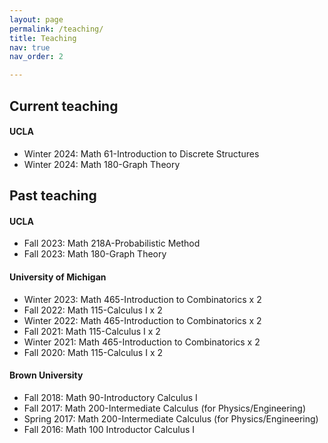 ```yaml
---
layout: page
permalink: /teaching/
title: Teaching
nav: true
nav_order: 2

---
```

<h2> Current teaching </h2>
<h4> UCLA </h4>
<ul>
    <li> Winter 2024: Math 61-Introduction to Discrete Structures</li>
    <li> Winter 2024: Math 180-Graph Theory </li>
</ul>
<h2> Past teaching </h2>
<h4> UCLA </h4>
<ul>
    <li> Fall 2023: Math 218A-Probabilistic Method </li>
    <li> Fall 2023: Math 180-Graph Theory </li>
</ul>
<h4> University of Michigan </h4>
<ul>
<li> Winter 2023: Math 465-Introduction to Combinatorics x 2</li>
<li> Fall 2022: Math 115-Calculus I x 2 </li>
<li> Winter 2022: Math 465-Introduction to Combinatorics x 2</li>
<li> Fall 2021: Math 115-Calculus I x 2</li>
<li> Winter 2021: Math 465-Introduction to Combinatorics x 2</li>
<li> Fall 2020: Math 115-Calculus I x 2</li>
</ul> 
<h4> Brown University </h4>
<ul>
<li> Fall 2018: Math 90-Introductory Calculus I </li>
<li> Fall 2017: Math 200-Intermediate Calculus (for Physics/Engineering) </li>
<li> Spring 2017: Math 200-Intermediate Calculus (for Physics/Engineering) </li>
<li> Fall 2016: Math 100 Introductor Calculus I </li>
</ul>  